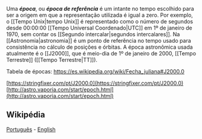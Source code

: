 Uma ***época***, ou ***época de referência*** é um intante no tempo escolhido para ser a origem em que a representação utilizada é igual a zero. Por exemplo, o [[Tempo Unix|tempo Unix]] é representado como o número de segundos desde 00:00:00 [[Tempo Universal Coordenado|UTC]] em 1º de janeiro de 1970, sem contar os [[Segundo intercalar|segundos intercalares]]. Na [[Astronomia|astronomia]] é um ponto de referência no tempo usado para consistência no cálculo de posições e órbitas. A época astronômica usada atualmente é o [[J2000]], que é meio-dia de 1º de janeiro de 2000, [[Tempo Terrestre]] ([[Tempo Terrestre|TT]]).

Tabela de épocas:
https://es.wikipedia.org/wiki/Fecha_juliana#J2000.0

[https://stringfixer.com/pt/J2000.0](https://stringfixer.com/pt/J2000.0)
[http://astro.vaporia.com/start/epoch.html](http://astro.vaporia.com/start/epoch.html)

## Wikipédia

[Português](https://pt.wikipedia.org/wiki/%C3%89poca_(astronomia)) - [English](https://en.wikipedia.org/wiki/Epoch_(astronomy))